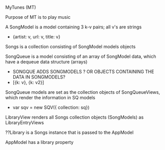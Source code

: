 MyTunes (MT)

Purpose of MT is to play music

A SongModel is a model containing 3 k-v pairs; all v's are strings
- {artist: v, url: v, title: v}

Songs is a collection consisting of SongModel models objects


SongQueue is a model consisting of an array of SongModel data, which have a dequeue data structure (arrays)
- SONGQUE ADDS SONGMODELS ? OR OBJECTS CONTAINING THE DATA IN SONGMODELS?
- [{k: v}, {k: v2}]

SongQueue models are set as the collection objects of SongQueueViews, which render the information in SQ models
- var sqv = new SQV({ collection: sq})

LibraryView renders all Songs collection objects (SongModels)
as LibraryEntryViews

??Library is a Songs instance that is passed to the AppModel

AppModel has a library property
